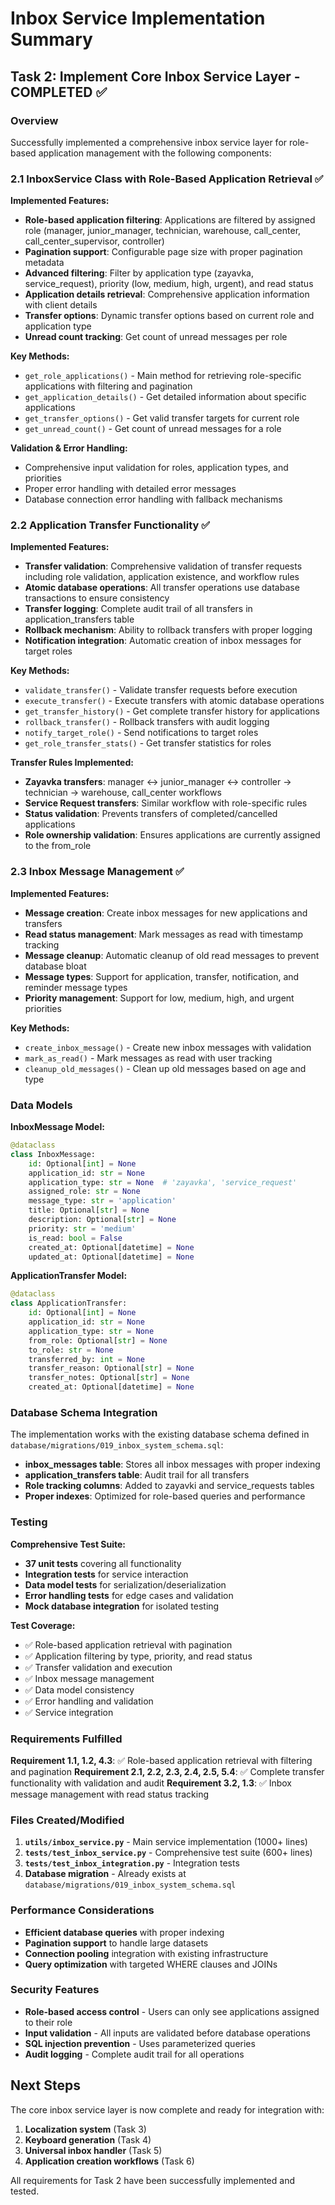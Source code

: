 # Inbox Service Implementation Summary

## Task 2: Implement Core Inbox Service Layer - COMPLETED ✅

### Overview
Successfully implemented a comprehensive inbox service layer for role-based application management with the following components:

### 2.1 InboxService Class with Role-Based Application Retrieval ✅

**Implemented Features:**
- **Role-based application filtering**: Applications are filtered by assigned role (manager, junior_manager, technician, warehouse, call_center, call_center_supervisor, controller)
- **Pagination support**: Configurable page size with proper pagination metadata
- **Advanced filtering**: Filter by application type (zayavka, service_request), priority (low, medium, high, urgent), and read status
- **Application details retrieval**: Comprehensive application information with client details
- **Transfer options**: Dynamic transfer options based on current role and application type
- **Unread count tracking**: Get count of unread messages per role

**Key Methods:**
- `get_role_applications()` - Main method for retrieving role-specific applications with filtering and pagination
- `get_application_details()` - Get detailed information about specific applications
- `get_transfer_options()` - Get valid transfer targets for current role
- `get_unread_count()` - Get count of unread messages for a role

**Validation & Error Handling:**
- Comprehensive input validation for roles, application types, and priorities
- Proper error handling with detailed error messages
- Database connection error handling with fallback mechanisms

### 2.2 Application Transfer Functionality ✅

**Implemented Features:**
- **Transfer validation**: Comprehensive validation of transfer requests including role validation, application existence, and workflow rules
- **Atomic database operations**: All transfer operations use database transactions to ensure consistency
- **Transfer logging**: Complete audit trail of all transfers in application_transfers table
- **Rollback mechanism**: Ability to rollback transfers with proper logging
- **Notification integration**: Automatic creation of inbox messages for target roles

**Key Methods:**
- `validate_transfer()` - Validate transfer requests before execution
- `execute_transfer()` - Execute transfers with atomic database operations
- `get_transfer_history()` - Get complete transfer history for applications
- `rollback_transfer()` - Rollback transfers with audit logging
- `notify_target_role()` - Send notifications to target roles
- `get_role_transfer_stats()` - Get transfer statistics for roles

**Transfer Rules Implemented:**
- **Zayavka transfers**: manager ↔ junior_manager ↔ controller → technician → warehouse, call_center workflows
- **Service Request transfers**: Similar workflow with role-specific rules
- **Status validation**: Prevents transfers of completed/cancelled applications
- **Role ownership validation**: Ensures applications are currently assigned to the from_role

### 2.3 Inbox Message Management ✅

**Implemented Features:**
- **Message creation**: Create inbox messages for new applications and transfers
- **Read status management**: Mark messages as read with timestamp tracking
- **Message cleanup**: Automatic cleanup of old read messages to prevent database bloat
- **Message types**: Support for application, transfer, notification, and reminder message types
- **Priority management**: Support for low, medium, high, and urgent priorities

**Key Methods:**
- `create_inbox_message()` - Create new inbox messages with validation
- `mark_as_read()` - Mark messages as read with user tracking
- `cleanup_old_messages()` - Clean up old messages based on age and type

### Data Models

**InboxMessage Model:**
```python
@dataclass
class InboxMessage:
    id: Optional[int] = None
    application_id: str = None
    application_type: str = None  # 'zayavka', 'service_request'
    assigned_role: str = None
    message_type: str = 'application'
    title: Optional[str] = None
    description: Optional[str] = None
    priority: str = 'medium'
    is_read: bool = False
    created_at: Optional[datetime] = None
    updated_at: Optional[datetime] = None
```

**ApplicationTransfer Model:**
```python
@dataclass
class ApplicationTransfer:
    id: Optional[int] = None
    application_id: str = None
    application_type: str = None
    from_role: Optional[str] = None
    to_role: str = None
    transferred_by: int = None
    transfer_reason: Optional[str] = None
    transfer_notes: Optional[str] = None
    created_at: Optional[datetime] = None
```

### Database Schema Integration

The implementation works with the existing database schema defined in `database/migrations/019_inbox_system_schema.sql`:

- **inbox_messages table**: Stores all inbox messages with proper indexing
- **application_transfers table**: Audit trail for all transfers
- **Role tracking columns**: Added to zayavki and service_requests tables
- **Proper indexes**: Optimized for role-based queries and performance

### Testing

**Comprehensive Test Suite:**
- **37 unit tests** covering all functionality
- **Integration tests** for service interaction
- **Data model tests** for serialization/deserialization
- **Error handling tests** for edge cases and validation
- **Mock database integration** for isolated testing

**Test Coverage:**
- ✅ Role-based application retrieval with pagination
- ✅ Application filtering by type, priority, and read status
- ✅ Transfer validation and execution
- ✅ Inbox message management
- ✅ Data model consistency
- ✅ Error handling and validation
- ✅ Service integration

### Requirements Fulfilled

**Requirement 1.1, 1.2, 4.3**: ✅ Role-based application retrieval with filtering and pagination
**Requirement 2.1, 2.2, 2.3, 2.4, 2.5, 5.4**: ✅ Complete transfer functionality with validation and audit
**Requirement 3.2, 1.3**: ✅ Inbox message management with read status tracking

### Files Created/Modified

1. **`utils/inbox_service.py`** - Main service implementation (1000+ lines)
2. **`tests/test_inbox_service.py`** - Comprehensive test suite (600+ lines)
3. **`tests/test_inbox_integration.py`** - Integration tests
4. **Database migration** - Already exists at `database/migrations/019_inbox_system_schema.sql`

### Performance Considerations

- **Efficient database queries** with proper indexing
- **Pagination support** to handle large datasets
- **Connection pooling** integration with existing infrastructure
- **Query optimization** with targeted WHERE clauses and JOINs

### Security Features

- **Role-based access control** - Users can only see applications assigned to their role
- **Input validation** - All inputs are validated before database operations
- **SQL injection prevention** - Uses parameterized queries
- **Audit logging** - Complete audit trail for all operations

## Next Steps

The core inbox service layer is now complete and ready for integration with:
1. **Localization system** (Task 3)
2. **Keyboard generation** (Task 4) 
3. **Universal inbox handler** (Task 5)
4. **Application creation workflows** (Task 6)

All requirements for Task 2 have been successfully implemented and tested.